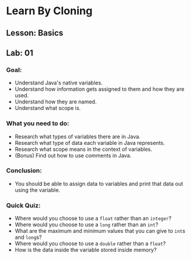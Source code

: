 # Learn By Cloning
## Lesson: Basics
## Lab: 01

### Goal:
- Understand Java's native variables.
- Understand how information gets assigned to them and how they are used.
- Understand how they are named.
- Understand what scope is.

### What you need to do:
- Research what types of variables there are in Java.
- Research what type of data each variable in Java represents.
- Research what scope means in the context of variables.
- (Bonus) Find out how to use comments in Java.

### Conclusion:
- You should be able to assign data to variables and print that data out using the variable.

### Quick Quiz:
- Where would you choose to use a `float` rather than an `integer`?
- Where would you choose to use a `long` rather than an `int`?
- What are the maximum and minimum values that you can give to `int`s and `long`s?
- Where would you choose to use a `double` rather than a `float`?
- How is the data inside the variable stored inside memory?
